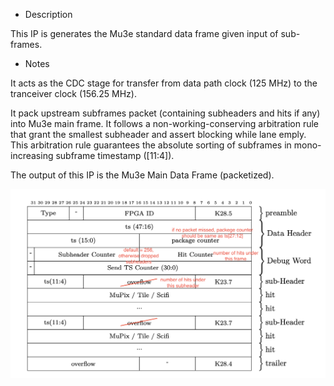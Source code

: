 * Description

This IP is generates the Mu3e standard data frame given input of sub-frames.

* Notes

It acts as the CDC stage for transfer from data path clock (125 MHz) to the tranceiver clock (156.25 MHz). 

It pack upstream subframes packet (containing subheaders and hits if any) into Mu3e main frame. It follows a non-working-conserving arbitration rule that grant the smallest subheader and assert blocking while lane emply. This arbitration rule guarantees the absolute sorting of subframes in mono-increasing subframe timestamp ([11:4]). 

The output of this IP is the Mu3e Main Data Frame (packetized).

![Data Frame!](./frame_mod.png "Data Frame")
